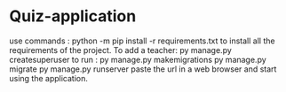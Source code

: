 # Quiz-application
use commands :
python -m pip install -r requirements.txt to install all the requirements of the project.
To add a teacher: py manage.py createsuperuser
to run : py manage.py makemigrations
py manage.py migrate 
py manage.py runserver 
paste the url in a web browser and start using the application.
